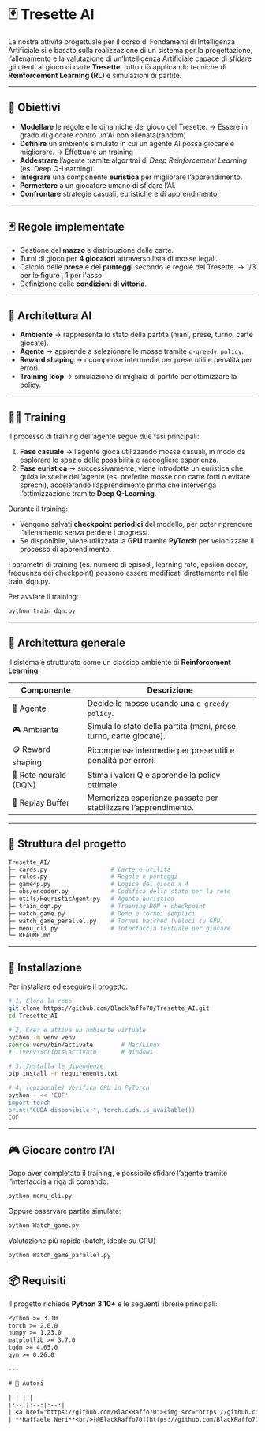 # 🃏 Tresette AI

La nostra attività progettuale per il corso di Fondamenti di Intelligenza Artificiale si è basato sulla realizzazione di un sistema per la progettazione, l’allenamento e la valutazione di un’Intelligenza Artificiale capace di sfidare gli utenti al gioco di carte **Tresette**, tutto ciò applicando tecniche di **Reinforcement Learning (RL)** e simulazioni di partite.

---

## 🎯 Obiettivi

- **Modellare** le regole e le dinamiche del gioco del Tresette. -> Essere in grado di giocare contro un'AI non allenata(random)
- **Definire** un ambiente simulato in cui un agente AI possa giocare e migliorare.  -> Effettuare un training
- **Addestrare** l’agente tramite algoritmi di *Deep Reinforcement Learning* (es. Deep Q-Learning).
- **Integrare** una componente **euristica** per migliorare l’apprendimento. 
- **Permettere** a un giocatore umano di sfidare l’AI.  
- **Confrontare** strategie casuali, euristiche e di apprendimento.  

---

## 🃏 Regole implementate

- Gestione del **mazzo** e distribuzione delle carte.  
- Turni di gioco per **4 giocatori** attraverso lista di mosse legali.  
- Calcolo delle **prese** e dei **punteggi** secondo le regole del Tresette. -> 1/3 per le figure , 1 per l'asso
- Definizione delle **condizioni di vittoria**.  

---

## 🧠 Architettura AI

- **Ambiente** → rappresenta lo stato della partita (mani, prese, turno, carte giocate).  
- **Agente** → apprende a selezionare le mosse tramite `ε-greedy policy`.  
- **Reward shaping** → ricompense intermedie per prese utili e penalità per errori.  
- **Training loop** → simulazione di migliaia di partite per ottimizzare la policy.  

---
## 🏋️‍♂️ Training

Il processo di training dell’agente segue due fasi principali:  

1. **Fase casuale** → l’agente gioca utilizzando mosse casuali, in modo da esplorare lo spazio delle possibilità e raccogliere esperienza.  
2. **Fase euristica** → successivamente, viene introdotta un euristica che guida le scelte dell’agente (es. preferire mosse con carte forti o evitare sprechi), accelerando l’apprendimento prima che intervenga l’ottimizzazione tramite **Deep Q-Learning**.  

Durante il training:  
- Vengono salvati **checkpoint periodici** del modello, per poter riprendere l’allenamento senza perdere i progressi.  
- Se disponibile, viene utilizzata la **GPU** tramite **PyTorch** per velocizzare il processo di apprendimento.  

 I parametri di training (es. numero di episodi, learning rate, epsilon decay, frequenza dei checkpoint) possono essere modificati direttamente nel file train_dqn.py.

Per avviare il training:  
```bash
python train_dqn.py
```
---

## 🧩 Architettura generale

Il sistema è strutturato come un classico ambiente di **Reinforcement Learning**:  

| Componente | Descrizione |
|-------------|-------------|
| 🧠 Agente | Decide le mosse usando una `ε-greedy policy`. |
| 🎮 Ambiente | Simula lo stato della partita (mani, prese, turno, carte giocate). |
| 🪙 Reward shaping | Ricompense intermedie per prese utili e penalità per errori. |
| 🧩 Rete neurale (DQN) | Stima i valori Q e apprende la policy ottimale. |
| 🔁 Replay Buffer | Memorizza esperienze passate per stabilizzare l’apprendimento. |


---

## 📂 Struttura del progetto

```bash
Tresette_AI/
├─ cards.py                  # Carte e utilità
├─ rules.py                  # Regole e punteggi
├─ game4p.py                 # Logica del gioco a 4
├─ obs/encoder.py            # Codifica dello stato per la rete
├─ utils/HeuristicAgent.py   # Agente euristico
├─ train_dqn.py              # Training DQN + checkpoint
├─ watch_game.py             # Demo e tornei semplici
├─ watch_game_parallel.py    # Tornei batched (veloci su GPU)
├─ menu_cli.py               # Interfaccia testuale per giocare
└─ README.md
```
---

## 🚀 Installazione

Per installare ed eseguire il progetto:

```bash
# 1) Clona la repo
git clone https://github.com/BlackRaffo70/Tresette_AI.git
cd Tresette_AI

# 2) Crea e attiva un ambiente virtuale
python -m venv venv
source venv/bin/activate        # Mac/Linux
# .\venv\Scripts\activate       # Windows

# 3) Installa le dipendenze
pip install -r requirements.txt

# 4) (opzionale) Verifica GPU in PyTorch
python - << 'EOF'
import torch
print("CUDA disponibile:", torch.cuda.is_available())
EOF
```
---
## 🎮 Giocare contro l’AI

Dopo aver completato il training, è possibile sfidare l’agente tramite l’interfaccia a riga di comando:

```bash
python menu_cli.py
```

Oppure osservare partite simulate:

```bash
python Watch_game.py
```
Valutazione più rapida (batch, ideale su GPU)

```bash
python Watch_game_parallel.py
```


## 📦 Requisiti

Il progetto richiede **Python 3.10+** e le seguenti librerie principali:

```txt
Python >= 3.10
torch >= 2.0.0
numpy >= 1.23.0
matplotlib >= 3.7.0
tqdm >= 4.65.0
gym >= 0.26.0

---

# 👥 Autori

| | | |
|:--:|:--:|:--:|
| <a href="https://github.com/BlackRaffo70"><img src="https://github.com/BlackRaffo70.png" width="110" alt="avatar Raffaele Neri"></a> | <a href="https://github.com/USERNAME_2"><img src="https://github.com/BlackRaffo70.png" width="110" alt="avatar Nome Cognome 2"></a> | <a href="https://github.com/USERNAME_3"><img src="https://github.com/USERNAME_3.png" width="110" alt="avatar Nome Cognome 3"></a> |
| **Raffaele Neri**<br/>[@BlackRaffo70](https://github.com/BlackRaffo70) | **Nome Cognome**<br/>[@USERNAME_2](https://github.com/USERNAME_2) | **Nome Cognome**<br/>[@USERNAME_3](https://github.com/USERNAME_3) |

